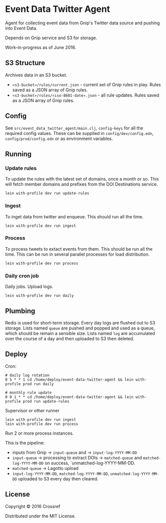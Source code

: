 # Event Data Twitter Agent

Agent for collecting event data from Gnip's Twitter data source and pushing into Event Data.

Depends on Gnip service and S3 for storage. 

Work-in-progress as of June 2016.

## S3 Structure

Archives data in an S3 bucket.

 - `«s3-bucket»/rules/current.json` - current set of Gnip rules in play. Rules saved as a JSON array of Gnip rules.
 - `«s3-bucket»/rules/«iso-8601-date».json` - all rule updates. Rules saved as a JSON array of Gnip rules.

## Config

See `src/event_data_twitter_agent/main.clj`, `config-keys` for all the required config values. These can be supplied in `config/dev/config.edn`, `config/prod/config.edn` or as environment variables.

## Running

### Update rules

To update the rules with the latest set of domains, once a month or so. This will fetch member domains and prefixes from the DOI Destinations service.

    lein with-profile dev run update-rules

### Ingest

To inget data from twitter and enqueue. This should run all the time.
    
    lein with-profile dev run ingest

### Process

To process tweets to extact events from them. This should be run all the time. This can be run in several parallel processes for load distribution.

    lein with-profile dev run process

### Daily cron job

Daily jobs. Upload logs.

    lein with-profile dev run daily

## Plumbing

Redis is used for short-term storage. Every day logs are flushed out to S3 storage. Lists named `queue` are pushed and popped and used as a queue, which should be remain a sensible size. Lists named `log` are accumulated over the course of a day and then uploaded to S3 then deleted.


## Deploy

Cron:

    # daily log rotation
    0 5 * * 1 cd /home/deploy/event-data-twitter-agent && lein with-profile prod run daily

    # monthly rule update
    0 0 1 * * cd /home/deploy/event-data-twitter-agent && lein with-profile prod run update-rules

Supervisor or other runner

    lein with-profile dev run ingest
    lein with-profile dev run process

Run 2 or more process instances.

This is the pipeline:

 - inputs from Gnip -> `input-queue` and -> `input-log-YYYY-MM-DD`
 - `input-queue` -> processing to extract DOIs -> `matched-queue` and `matched-log-YYYY-MM-DD` on success, `unmatched-log-YYYY-MM-DD.
 - `matched-queue` -> Lagotto upload
 - `input-log-YYYY-MM-DD`, `matched-log-YYYY-MM-DD`, `unmatched-log-YYYY-MM-DD` uploaded to S3 every day then cleared.


## License

Copyright © 2016 Crossref

Distributed under the MIT License.
